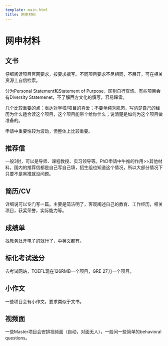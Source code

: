 ```yaml
---
template: main.html
title: 网申材料
---
```


# 网申材料
## 文书
仔细阅读项目官网要求，按要求撰写。不同项目要求不尽相同，不展开，可在相关资源上自信检索。

分为Personal Statement和Statement of Purpose，区别自行查询。有些项目会有Diversity Statemenet，不了解西方文化的慎写，容易踩雷。

几个比较重要的点：表达对学校/项目的喜爱；不要单纯秀肌肉，写清楚自己的经历为什么适合读这个项目，这个项目能带个给你什么；说清楚是如何为这个项目做准备的。

申请中重要性较为波动，但整体上比较重要。

## 推荐信
一般3封，可以是导师、课程教授、实习领导等。PhD申请中牛推的作用>>其他材料。国内的推荐信都是自己写自己填，招生组也知道这个情况，所以大部分情况下只要不是黑推就没问题。

## 简历/CV
详细说可以专门写一篇。主要是简洁明了，客观阐述自己的教育、工作经历，相关项目，获奖荣誉，实际能力等。

## 成绩单
找教务处开电子的就行了，中英文都有。

## 标化考试送分
去考试网站，TOEFL现在126RMB一个项目，GRE 27刀一个项目。

## 小作文
一些项目会有小作文，要求类似于文书。

## 视频面
一些Master项目会安排视频面（自动，对面无人），一般问一些简单的behavioral questions。

